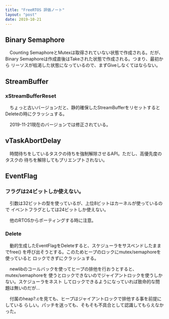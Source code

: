 ```yaml
---
title: "FreeRTOS 評価ノート"
layout: "post"
date: 2019-10-21
---
```


## Binary Semaphore

　Counting SemaphoreとMutexは取得されていない状態で作成される。だが、
Binary Semaphoreは作成直後はTakeされた状態で作成される。つまり、最初から
リーソスが枯渇した状態になっているので、まずGiveしなくてはならない。


## StreamBuffer

### xStreamBufferReset

　ちょっと古いバージョンだと、静的確保したStreamBufferをリセットすると
Deleteの時にクラッシュする。

　2019-11-21現在のバージョンでは修正されている。



## vTaskAbortDelay

　時間待ちをしているタスクの待ちを強制解除させるAPI。ただし、高優先度のタスクの
待ちを解除してもプリエンプトされない。


## EventFlag

### フラグは24ビットしか使えない。

　引数は32ビットの型を使っているが、上位8ビットはカーネルが使っているので
イベントフラグとしては24ビットしか使えない。

　他のRTOSからポーティングする時に注意。


### Delete

　動的生成したEventFlagをDeleteすると、スケジューラをサスペンドしたままでfree()
を呼び出そうとする。このためヒープのロックにmutex/semaphoreを使っていると
ロックできずにクラッシュする。

　newlibのコールバックを使ってヒープの排他を行おうとすると、mutex/semaphoreを
使うとロックできないのでジャイアントロックを使うしかない。スケジューラをネスト
してロックできるようになっていれば致命的な問題は無いのだが…

　付属のheap?.cを見ても、ヒープはジャイアントロックで排他する事を前提にしている
らしい。パッチを送っても、そもそも不具合として認識してもらえなかった。



